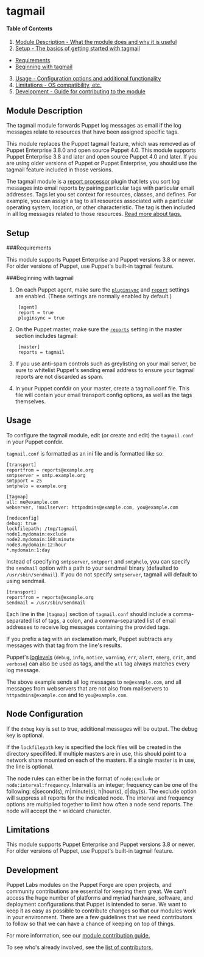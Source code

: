 # tagmail

#### Table of Contents

1. [Module Description - What the module does and why it is useful](#module-description)
2. [Setup - The basics of getting started with tagmail](#setup)
  * [Requirements](#requirements)
  * [Beginning with tagmail](#beginning-with-tagmail)
3. [Usage - Configuration options and additional functionality](#usage)
4. [Limitations - OS compatibility, etc.](#limitations)
5. [Development - Guide for contributing to the module](#development)


## Module Description

The tagmail module forwards Puppet log messages as email if the log messages relate to resources that have been assigned specific tags.
 
This module replaces the Puppet tagmail feature, which was removed as of Puppet Enterprise 3.8.0 and open source Puppet 4.0. This module supports Puppet Enterprise 3.8 and later and open source Puppet 4.0 and later. If you are using older versions of Puppet or Puppet Enterprise, you should use the tagmail feature included in those versions. 

The tagmail module is a [report processor](https://docs.puppetlabs.com/guides/reporting.html) plugin that lets you sort log messages into email reports by pairing particular tags with particular email addresses. Tags let you set context for resources, classes, and defines. For example, you can assign a tag to all resources associated with a particular operating system, location, or other characteristic. The tag is then included in all log messages related to those resources. [Read more about tags.](http://docs.puppetlabs.com/puppet/latest/reference/lang_tags.html)

## Setup

###Requirements

This module supports Puppet Enterprise and Puppet versions 3.8 or newer. For older versions of Puppet, use Puppet's built-in tagmail feature.

###Beginning with tagmail

1. On each Puppet agent, make sure the [`pluginsync`](https://docs.puppetlabs.com/references/latest/configuration.html#pluginsync) and [`report`](https://docs.puppetlabs.com/references/latest/configuration.html#report) settings are enabled. (These settings are normally enabled by default.)

        [agent]
        report = true
        pluginsync = true

2. On the Puppet master, make sure the [`reports`](https://docs.puppetlabs.com/references/4.2.latest/configuration.html#reports) setting in the master section includes tagmail:

        [master]
        reports = tagmail

3. If you use anti-spam controls such as greylisting on your mail server, be sure to whitelist Puppet's sending email address to ensure your tagmail reports are not discarded as spam.

4. In your Puppet confdir on your master, create a tagmail.conf file. This file will contain your email transport config options, as well as the tags themselves.

## Usage

To configure the tagmail module, edit (or create and edit) the `tagmail.conf` in your Puppet confdir.

`tagmail.conf` is formatted as an ini file and is formatted like so:

~~~
[transport]
reportfrom = reports@example.org
smtpserver = smtp.example.org
smtpport = 25
smtphelo = example.org

[tagmap]
all: me@example.com
webserver, !mailserver: httpadmins@example.com, you@example.com

[nodeconfig]
debug: true
lockfilepath: /tmp/tagmail
node1.mydomain:exclude
node2.mydomain:180:minute
node3.mydomain:12:hour
*.mydomain:1:day
~~~

Instead of specifying `smtpserver`, `smtpport` and `smtphelo`, you can specify the `sendmail` option with a path to your sendmail binary (defaulted to `/usr/sbin/sendmail`). If you do not specify `smtpserver`, tagmail will default to using sendmail.

~~~
[transport]
reportfrom = reports@example.org
sendmail = /usr/sbin/sendmail
~~~

Each line in the `[tagmap]` section of `tagmail.conf` should include a comma-separated list of tags, a colon, and a comma-separated list of email addresses to receive log messages containing the provided tags.

If you prefix a tag with an exclamation mark, Puppet subtracts any messages with that tag from the line's results.

Puppet's [loglevels](https://docs.puppetlabs.com/references/latest/metaparameter.html#loglevel) (`debug`, `info`, `notice`, `warning`, `err`, `alert`, `emerg`, `crit`, and `verbose`) can also be used as tags, and the `all` tag always matches every log message.

The above example sends all log messages to `me@example.com`, and all messages from webservers that are not also from mailservers to `httpadmins@example.com` and to `you@example.com`.

## Node Configuration
If the `debug` key is set to true, additional messages will be output.  The debug key is optional.

If the `lockfilepath` key is specified the lock files will be created in the directory specififed.  If multiple masters are in use, this should point to a network share mounted on each of the masters.  If a single master is in use, the line is optional.

The node rules can either be in the format of `node:exclude` or `node:interval:frequency`.  Interval is an integer; frequency can be one of the following:  s|second(s), m|minute(s), h|hour(s), d|day(s).  The exclude option will suppress all reports for the indicated node.  The interval and frequency options are multiplied together to limit how often a node send reports.  The node will accept the `*` wildcard character. 

## Limitations

This module supports Puppet Enterprise and Puppet versions 3.8 or newer. For older versions of Puppet, use Puppet's built-in tagmail feature.


## Development

Puppet Labs modules on the Puppet Forge are open projects, and community contributions are essential for keeping them great. We can't access the huge number of platforms and myriad hardware, software, and deployment configurations that Puppet is intended to serve. We want to keep it as easy as possible to contribute changes so that our modules work in your environment. There are a few guidelines that we need contributors to follow so that we can have a chance of keeping on top of things.

For more information, see our [module contribution guide.](https://docs.puppetlabs.com/forge/contributing.html)

To see who's already involved, see the [list of contributors.](https://github.com/puppetlabs/puppetlabs-tagmail/graphs/contributors)

